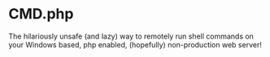 CMD.php
=======

The hilariously unsafe (and lazy) way to remotely run shell commands on your Windows based, php enabled, (hopefully) non-production web server!